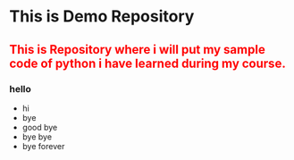 # This is Demo Repository 

<h2 style='color:red'> This is Repository where i will put my sample code of python i have learned during my course. </h2> 

### hello 

* hi 
* bye 
* good bye 
* bye bye 
* bye forever
